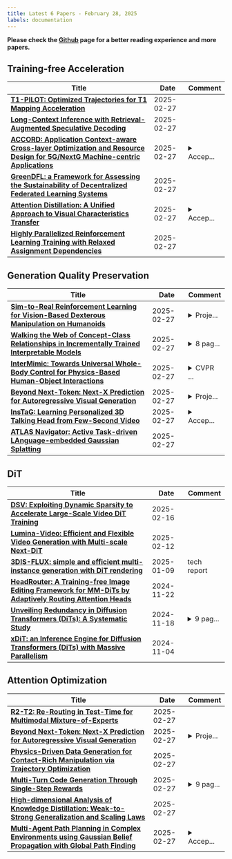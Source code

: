```yaml
---
title: Latest 6 Papers - February 28, 2025
labels: documentation
---
```

**Please check the [Github](https://github.com/zezhishao/MTS_Daily_ArXiv) page for a better reading experience and more papers.**

## Training-free Acceleration
| **Title** | **Date** | **Comment** |
| --- | --- | --- |
| **[T1-PILOT: Optimized Trajectories for T1 Mapping Acceleration](http://arxiv.org/abs/2502.20333v1)** | 2025-02-27 |  |
| **[Long-Context Inference with Retrieval-Augmented Speculative Decoding](http://arxiv.org/abs/2502.20330v1)** | 2025-02-27 |  |
| **[ACCORD: Application Context-aware Cross-layer Optimization and Resource Design for 5G/NextG Machine-centric Applications](http://arxiv.org/abs/2502.20320v1)** | 2025-02-27 | <details><summary>Accep...</summary><p>Accepted for publications at ICC 2025</p></details> |
| **[GreenDFL: a Framework for Assessing the Sustainability of Decentralized Federated Learning Systems](http://arxiv.org/abs/2502.20242v1)** | 2025-02-27 |  |
| **[Attention Distillation: A Unified Approach to Visual Characteristics Transfer](http://arxiv.org/abs/2502.20235v1)** | 2025-02-27 | <details><summary>Accep...</summary><p>Accepted to CVPR 2025. Project page: https://github.com/xugao97/AttentionDistillation</p></details> |
| **[Highly Parallelized Reinforcement Learning Training with Relaxed Assignment Dependencies](http://arxiv.org/abs/2502.20190v1)** | 2025-02-27 |  |

## Generation Quality Preservation
| **Title** | **Date** | **Comment** |
| --- | --- | --- |
| **[Sim-to-Real Reinforcement Learning for Vision-Based Dexterous Manipulation on Humanoids](http://arxiv.org/abs/2502.20396v1)** | 2025-02-27 | <details><summary>Proje...</summary><p>Project page can be found at https://toruowo.github.io/recipe/</p></details> |
| **[Walking the Web of Concept-Class Relationships in Incrementally Trained Interpretable Models](http://arxiv.org/abs/2502.20393v1)** | 2025-02-27 | <details><summary>8 pag...</summary><p>8 pages of main text, 6 figures in main text, 11 pages of Appendix, published in AAAI 2025</p></details> |
| **[InterMimic: Towards Universal Whole-Body Control for Physics-Based Human-Object Interactions](http://arxiv.org/abs/2502.20390v1)** | 2025-02-27 | <details><summary>CVPR ...</summary><p>CVPR 2025. Project Page: https://sirui-xu.github.io/InterMimic/</p></details> |
| **[Beyond Next-Token: Next-X Prediction for Autoregressive Visual Generation](http://arxiv.org/abs/2502.20388v1)** | 2025-02-27 | <details><summary>Proje...</summary><p>Project page at \url{https://oliverrensu.github.io/project/xAR}</p></details> |
| **[InsTaG: Learning Personalized 3D Talking Head from Few-Second Video](http://arxiv.org/abs/2502.20387v1)** | 2025-02-27 | <details><summary>Accep...</summary><p>Accepted at CVPR 2025. Project page: https://fictionarry.github.io/InsTaG/</p></details> |
| **[ATLAS Navigator: Active Task-driven LAnguage-embedded Gaussian Splatting](http://arxiv.org/abs/2502.20386v1)** | 2025-02-27 |  |

## DiT
| **Title** | **Date** | **Comment** |
| --- | --- | --- |
| **[DSV: Exploiting Dynamic Sparsity to Accelerate Large-Scale Video DiT Training](http://arxiv.org/abs/2502.07590v2)** | 2025-02-16 |  |
| **[Lumina-Video: Efficient and Flexible Video Generation with Multi-scale Next-DiT](http://arxiv.org/abs/2502.06782v2)** | 2025-02-12 |  |
| **[3DIS-FLUX: simple and efficient multi-instance generation with DiT rendering](http://arxiv.org/abs/2501.05131v1)** | 2025-01-09 | tech report |
| **[HeadRouter: A Training-free Image Editing Framework for MM-DiTs by Adaptively Routing Attention Heads](http://arxiv.org/abs/2411.15034v1)** | 2024-11-22 |  |
| **[Unveiling Redundancy in Diffusion Transformers (DiTs): A Systematic Study](http://arxiv.org/abs/2411.13588v1)** | 2024-11-18 | <details><summary>9 pag...</summary><p>9 pages including reference</p></details> |
| **[xDiT: an Inference Engine for Diffusion Transformers (DiTs) with Massive Parallelism](http://arxiv.org/abs/2411.01738v1)** | 2024-11-04 |  |

## Attention Optimization
| **Title** | **Date** | **Comment** |
| --- | --- | --- |
| **[R2-T2: Re-Routing in Test-Time for Multimodal Mixture-of-Experts](http://arxiv.org/abs/2502.20395v1)** | 2025-02-27 |  |
| **[Beyond Next-Token: Next-X Prediction for Autoregressive Visual Generation](http://arxiv.org/abs/2502.20388v1)** | 2025-02-27 | <details><summary>Proje...</summary><p>Project page at \url{https://oliverrensu.github.io/project/xAR}</p></details> |
| **[Physics-Driven Data Generation for Contact-Rich Manipulation via Trajectory Optimization](http://arxiv.org/abs/2502.20382v1)** | 2025-02-27 |  |
| **[Multi-Turn Code Generation Through Single-Step Rewards](http://arxiv.org/abs/2502.20380v1)** | 2025-02-27 | <details><summary>9 pag...</summary><p>9 pages (not including references or appendix); 6 figures (in main paper); (v1) preprint</p></details> |
| **[High-dimensional Analysis of Knowledge Distillation: Weak-to-Strong Generalization and Scaling Laws](http://arxiv.org/abs/2410.18837v2)** | 2025-02-27 |  |
| **[Multi-Agent Path Planning in Complex Environments using Gaussian Belief Propagation with Global Path Finding](http://arxiv.org/abs/2502.20369v1)** | 2025-02-27 | <details><summary>Accep...</summary><p>Accepted by "International Conference on Robotics and Automation" - ICRA 2025</p></details> |

